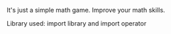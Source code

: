 It's just a simple math game. Improve your math skills.

Library used: import library and import operator